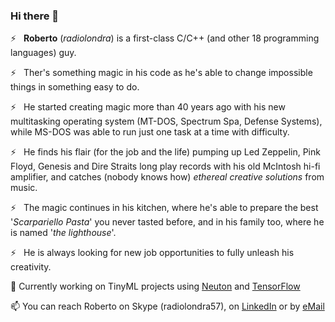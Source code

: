 ### Hi there 👋

<!--
**radiolondra/radiolondra** is a ✨ _special_ ✨ repository because its `README.md` (this file) appears on your GitHub profile.

Here are some ideas to get you started:

- 🔭 I’m currently working on ...
- 🌱 I’m currently learning ...
- 👯 I’m looking to collaborate on ...
- 🤔 I’m looking for help with ...
- 💬 Ask me about ...
- 📫 How to reach me: ...
- 😄 Pronouns: ...
- ⚡ Fun fact: ...
-->

⚡   **Roberto** (*radiolondra*) is a first-class C/C++ (and other 18 programming languages) guy.

⚡   Ther's something magic in his code as he's able to change impossible things in something easy to do.

⚡   He started creating magic more than 40 years ago with his new multitasking operating system (MT-DOS, Spectrum Spa, Defense Systems), while MS-DOS was able to run just one task at a time with difficulty. 

⚡   He finds his flair (for the job and the life) pumping up Led Zeppelin, Pink Floyd, Genesis and Dire Straits long play records with his old McIntosh hi-fi amplifier, and catches (nobody knows how) *ethereal creative solutions* from music. 

⚡   The magic continues in his kitchen, where he's able to prepare the best '*Scarpariello Pasta*' you never tasted before, and in his family too, where he is named '*the lighthouse*'.

⚡   He is always looking for new job opportunities to fully unleash his creativity.



🔭 Currently working on TinyML projects using [Neuton](https://neuton.ai/) and [TensorFlow](https://www.tensorflow.org/)


📫 You can reach Roberto on Skype (radiolondra57), on [LinkedIn](https://linkedin.com/in/radiolondra) or by [eMail](radiolondra57@gmail.com)